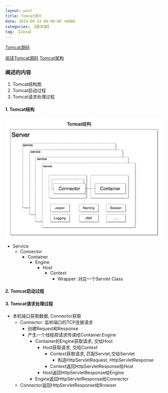 ```yaml
---
layout: post
title: Tomcat简介
date: 2019-09-23 00:00:00 +0800
categories: 【服务端】
tag: 【Java】
---
```


[Tomcat源码](https://github.com/apache/tomcat)


[阅读Tomcat源码](https://yq.aliyun.com/articles/663198)
[Tomcat架构](https://blog.csdn.net/w1992wishes/article/details/79242797)

### 阐述的内容

1. Tomcat结构图
2. Tomcat启动过程
3. Tomcat请求处理过程


#### 1. Tomcat结构

![/images/2019-09-23-tomcat结构.png](/images/2019-09-23-tomcat结构.png)

- Service
	- Connector
		- Container
			- Engine
				- Host
					- Context
						- Wrapper: 对应一个Servlet Class

#### 2. Tomcat启动过程



#### 3. Tomcat请求处理过程

- 本机端口获取数据, Connector获取
	- Connector: 监听端口的TCP连接请求 
		- 创建Request和Response
		- 产生一个线程把请求传递给Container.Engine
			- Container的Engine获取请求, 交给Host
				- Host获取请求, 交给Context
					- Context获取请求, 匹配Servlet,交给Servlet
						- 构造HttpServletRequest, HttpServletResponse				
					- Context返回HttpServletResponse给Host
				- Host返回HttpServletResponse给Engine
			- Engine返回HttpServletResponse给Connector
	- Connector返回HttpServletResponse给Browser





